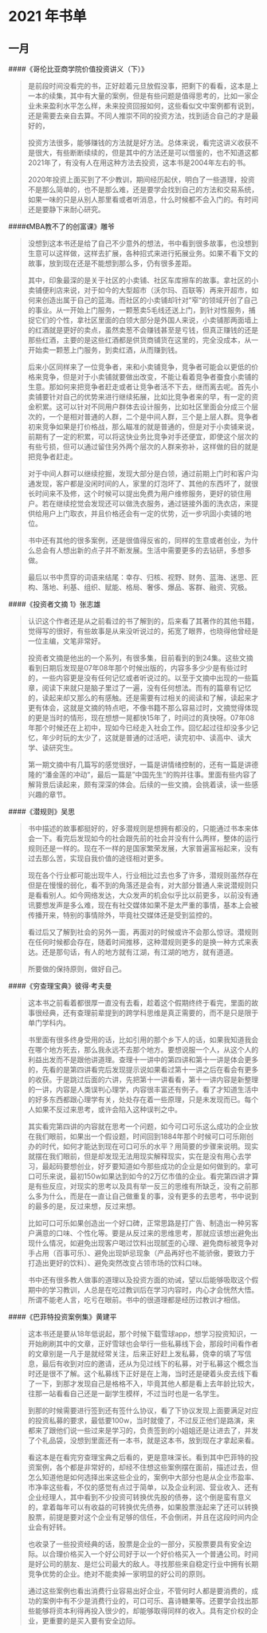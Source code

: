 # 2021 年书单
## 一月
####《哥伦比亚商学院价值投资讲义（下）》
> 是前段时间没看完的书，正好趁着元旦放假没事，把剩下的看看，这本是上一本的续集，其中有大量的案例，但是有些问题是值得思考的，比如一家企业未来盈利水平怎么样，未来投资回报如何，这些看似文中案例都有说到，还是需要去亲自去算。不同人推崇不同的投资方法，找到适合自己的才是最好的，
> 
> 投资方法很多，能够赚钱的方法就是好方法。总体来说，看完这讲义收获不是很大，有些断断续续的，但是其中的方法还是可以借鉴的，也不知道这都2021年了，有没有人在用这种方法去投资，这本书是2004年左右的书。
> 
> 2020年投资上面买到了不少教训，期间经历起伏，明白了一些道理，投资不是那么简单的，也不是那么难，还是要学会找到自己的方法和交易系统，如果一味的只是从别人那里看或者听消息，什么时候都不会入门的。有时间还是要静下来耐心研究。


####《MBA教不了的创富课》雕爷
> 没想到这本书还是给了自己不少意外的想法，书中看到很多故事，也没想到生意可以这样做，这样去扩展，各种招式来进行拓展业务。如果不看下文的故事，放到现在还是不能想到那么多，仍有很多差距。
> 
> 其中，印象最深的是关于社区的小卖铺、社区车库擦车的故事。拿社区的小卖铺便利店来说，对于如今的大型超市（沃尔玛、百联等）再来开超市，如何来创造出属于自己的蓝海。而社区的小卖铺却针对”窄“的领域开创了自己的事业。从一开始上门服务，一颗葱卖5毛线还送上门，到针对性服务，捕捉它们的个性，拿社区里面的白领大部分是外国人来说，小卖铺那两面墙上的红酒就是更好的卖点，虽然卖葱不会赚钱甚至是亏钱，但真正赚钱的还是那些红酒，主要的是这些红酒都是供货商铺货在这里的，完全没成本，从一开始卖一颗葱上门服务，到卖红酒，从而赚到钱。
>
> 后来小区同样来了一位竞争者，来和小卖铺竞争，竞争者可能会以更低的价格来竞争，但是对于小卖铺就要做出改变，不能让看着竞争者蚕食小卖铺的生意。那如何来把竞争者赶走或者让竞争者活不下去，继而离去呢。首先小卖铺要针对自己的优势来进行继续拓展，比如比竞争者来的早，有一定的资金积累。这可以针对不同用户群体去设计服务，比如社区里面会分成三个层次的，一个是相对普通的人群，二个是中间人群，三个是上层人群。竞争者初来竞争如果是打价格战，那么瞄准的就是普通的，但是对于小卖铺来说，前期有了一定的积累，可以将这快业务比竞争对手还便宜，即使这个层次的有些亏损，但可以通过留住另外两个层次的人群来弥补，这样做的目的就是把竞争者赶走。
>
> 对于中间人群可以继续挖掘，发现大部分是白领，通过前期上门时和客户沟通发现，客户都是没闲时间的人，家里的灯泡坏了、其他的东西坏了，就很长时间来不及修，这个时候可以提出免费为用户维修服务，更好的锁住用户。若在继续挖觉会发现还可以做洗衣服务，通过链接外面的洗衣店，来提供给用户上门取衣，并且价格还会有一定的优势，近一步巩固小卖铺的地位。
> 
> 书中还有其他的很多案例，还是很值得反省的，同样的生意或者创业，为什么总会有人想出新的点子并不断发展。生活中需要更多的去钻研，多想多做。
> 
> 最后以书中贯穿的词语来结尾：幸存、归核、视野、财务、蓝海、迷思、匠构、落地、利基、组织、赋能、格局、奢侈、爆品、客群、融资、究极。

####《投资者文摘 1》张志雄
> 认识这个作者还是从之前看过的书了解到的，后来看了其著作的其他书籍，觉得写的很好，有些故事是从来没听说过的，拓宽了眼界，也晓得他曾经是一位主编，文笔非常好。
> 
> 投资者文摘是他出的一个系列，有很多集，目前看到的到24集。这些文摘看到日期后发现是07年08年那个时候出版的，内容多多少少是有些过时的，一些内容更是没有任何记忆或者听说过的。以至于文摘中出现的一些篇章，阅读下来就只是脑子里过了一遍，没有任何想法。而有的篇章有记忆的，读起来却又那么的有感触。还是需要有过相关的阅读和了解，读起来才更有体会，这就是文摘的特点吧，不像书籍不那么容易过时，文摘觉得体现的更是当时的情形，现在想想一晃都快15年了，时间过的真快呀。07年08年那个时候还在上初中，现如今已经走入社会工作。回忆起过往却没多少记忆，年少时玩的太少了，这就是普通的过活吧，读完初中、读高中、读大学、读研究生。
> 
> 第一期文摘中有几篇写的感觉很好，一篇是讲情绪控制的，还有一篇是讲德隆的“潘金莲的冲动“，最后一篇是”中国先生“的购并往事。里面有些内容了解背景后读起来，颇有深深的体会。后续的一些文摘，会挑着读，读一些感兴趣的章节。

####《潜规则》吴思
> 书中描述的故事都挺好的，好多潜规则是想拥有都没的，只能通过书本来体会一下。看完后发现如今的社会跟先前的社会并没有什么两样，整体的运行规则还是一样的。现在不一样的是国家繁荣发展，大家普遍富裕起来，没有过去那么苦，实现自我价值的途径相对更多。
>
> 现在各个行业都可能出现牛人，行业相比过去也多了许多，潜规则虽然存在但是在慢慢的弱化，看不到的角落还是会有，对大部分普通人来说潜规则只是看看别人。如今网络发达，大众发声的机会似乎比以前更多，以前没有通讯要想发声是多么难，现在有社交媒体如果不是太严重的事情，基本上会被传播开来，特别的事情除外，毕竟社交媒体还是受到监控的。
>
> 看过后又了解到社会的另外一面，再面对的时候或许不会那么惊讶。潜规则在任何时候都会存在，随着时间推移，这种潜规则更多的是换一种方式来表达。还是那句话，有人的地方就有江湖，有江湖的地方，就有道道。
> 
> 所要做的保持原则，做好自己。

####《穷查理宝典》彼得·考夫曼
> 这本书之前看着都很厚一直没有去看，趁着这个假期终终于看完，里面的故事很经典，还有查理前辈提到的跨学科思维是真正需要的，而不是只是限于单门学科内。
> 
> 书里面有很多终身受用的话，比如引用的那个乡下人的话，如果我知道我会在哪个地方死去，那么我永远不去那个地方。要想说服一个人，从这个人的利益出发而不是跟他讲道理。查理十一讲中的第四讲和第十一讲是体会更多的，先看的是第四讲看完后发现提示说如果看过第十一讲之后在看会有更多的收获。于是跳过后面的六讲，先把第十一讲看看，第十一讲内容是新整理的一讲，内容是人类误判心理学，内容很丰富还有例子。看了才知道生活中的好多东西都跟心理学有关，处处存在着一些原理，只是未发现而已。每个人如果不反过来思考，或许会陷入这种误判之中。
> 
> 其实看完第四讲的内容就在思考一个问题，如今可口可乐这么成功的企业放在我们眼前，如果出一个假设题，时间回到1884年那个时候可口可乐刚创办的时代，如何才能达到现在可口可乐的水平？用简要的步骤来说明。现实就摆在我们眼前，但是却发现无法用现实解释现实，实在是没有用心去学习，最起码要想创业，好歹要知道如今那些成功的企业是如何做到的。拿可口可乐来说，最初150w如果达到如今的2万亿市值的企业。看完第四讲才算是有些反应，对现实的思考以及具有举一反三的思维有所缺乏，没有之前那么多为什么，而是在一直让自己做重复的事，没有更多的去思考，书中说到的最多的是，反过来想，反过来想。
> 
> 比如可口可乐如果创造出一个好口碑，正常思路是打广告、制造出一种另客户满意的口味、个性化等。要是从反过来的思维思考，那就应该想出避免出现什么情况，如避免出现客户喝过饮料出现腻歪的心理、避免商标被竞争对手占用（百事可乐）、避免出现妒忌现象（产品再好也不能骄傲，要致力于打造出更好的饮料）、避免突然改变占领市场的饮料口味。
> 
> 书中还有很多教人做事的道理以及投资方面的劝诫，望以后能够吸取这个假期中的学习教训，人总是在吃过教训后在学习内容时，内心才会恍然大悟。所谓不能老人言，吃亏在眼前。书中的很道理都是经历过教训才相信。

####《巴菲特投资案例集》黄建平
> 这本书还是要从18年低说起，那个时候下载雪球app，想学习投资知识，一开始刷刷其中的文章，正好雪球也会举行一些私募线下会，那段时间看作者的文章别是一凡于是就经常关注，后来正好赶上发私募，侥幸的填了写信息，最后有收到对应的邀请，还从为见过线下的私募，对于私募这个概念当时还是很不了解。这个私募线下正好是在上海，当时还是硬着头皮去线下看了一下，到那才发现自己是格格不入，毕竟其他人都是看上去年龄比较大，往那一站看看自己还是一副学生模样，不过当时也是一名学生。
>
> 到那的时候需要进行签到还有签什么协议，看了下协议发现上面要满足对应的投资私募的要求，最低要100w，当时就傻了，不过反正他们是路演，来都来了跟他们说一些过来是学习的，负责签到的小姐姐还是让进去了，并发了个礼品袋，没想到里面还有一本书，就是这本书，放到现在才拿起来看。
>
> 看这本是在看完穷查理宝典之后看的，更是意味深长。看到其中巴菲特的投资案例，各个都是非常好的，却经不住想这些案例摆在面前，描述过去，但怎么知道他是如何选择出来这些企业的，案例中大部分也是从企业市盈率、市净率这些看，不仅的感觉有点过于简单，以及企业利润、营业收入、还有企业经理人，其中看到不少投资可转换优先股的债券，这个倒是蛮有意义的，拿着每年可以有收益的可转换优先债券，如果股票涨起来了还可以转换股票，前提是要对这个企业有足够的信任，不会倒闭，并且在这段时间内企业会有好转。
>
> 也收录了一些投资经典的话，股票是企业的一部分，买股票要具有安全边际。以合理价格买入一个好公司好于以一个好价格买入一个普通公司。时间是好公司的朋友、是烂公司最大的敌人。寻找那些来自稳定行业中拥有长期竞争优势的企业。绝对不能卖掉一家明显的好公司的原则。
> 
> 通过这些案例也看出消费行业容易出好企业，不管何时人都是要消费的，成功的案例中有不少是消费行业的，可口可乐、喜诗糖果等。还要学会找出那些能够将资本利得再投入很少的，却能够取得同样的收入。具有定价权的企业，更重要的是买入要有安全边际。
>